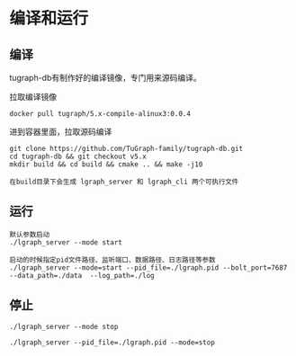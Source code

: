 # 编译和运行

## 编译

tugraph-db有制作好的编译镜像，专门用来源码编译。

拉取编译镜像
```
docker pull tugraph/5.x-compile-alinux3:0.0.4
```
进到容器里面，拉取源码编译
```
git clone https://github.com/TuGraph-family/tugraph-db.git
cd tugraph-db && git checkout v5.x
mkdir build && cd build && cmake .. && make -j10

在build目录下会生成 lgraph_server 和 lgraph_cli 两个可执行文件 
```

## 运行
```
默认参数启动
./lgraph_server --mode start

启动的时候指定pid文件路径、监听端口、数据路径、日志路径等参数
./lgraph_server --mode=start --pid_file=./lgraph.pid --bolt_port=7687 --data_path=./data  --log_path=./log 
```

## 停止
```
./lgraph_server --mode stop

./lgraph_server --pid_file=./lgraph.pid --mode=stop
```
